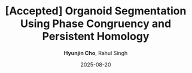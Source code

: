 ---
title: "[Accepted] Organoid Segmentation Using Phase Congruency and Persistent Homology"
collection: publications
permalink: 
date: 2025-08-20
venue: 'ISVC'
# paperurl: ''
# citation: '' 
author: '<strong>Hyunjin Cho</strong>, Rahul Singh'
share: false
---